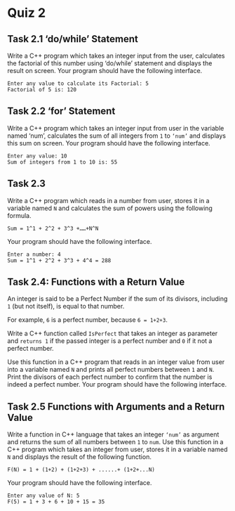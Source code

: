 # Quiz 2

## Task 2.1 ‘do/while’ Statement
Write a C++ program which takes an integer input from the user, calculates the factorial of this number using ‘do/while’ statement and displays the result on
screen. Your program should have the following interface.
```
Enter any value to calculate its Factorial: 5
Factorial of 5 is: 120
```

## Task 2.2 ‘for’ Statement 
Write a C++ program which takes an integer input from user in the variable named ‘num’, calculates the sum of all integers from `1` to `‘num’` and displays this sum on screen. Your program should have the following interface.
```
Enter any value: 10
Sum of integers from 1 to 10 is: 55
```

## Task 2.3
Write a C++ program which reads in a number from user, stores it in a variable named `N` and calculates the sum of powers using the following formula.

```
Sum = 1^1 + 2^2 + 3^3 +……+N^N
```

Your program should have the following interface.
```
Enter a number: 4
Sum = 1^1 + 2^2 + 3^3 + 4^4 = 288
```

## Task 2.4: Functions with a Return Value
An integer is said to be a Perfect Number if the sum of its divisors, including `1` (but not itself), is equal to that number. 

For example, `6` is a perfect number, because `6 = 1+2+3`. 

Write a C++ function called `IsPerfect` that takes an integer as parameter and `returns 1` if the passed integer is a perfect number and `0` if it not a perfect number. 

Use this function in a C++ program that reads in an integer value from user into a variable named `N` and prints all perfect numbers between `1` and `N`. Print the divisors of each perfect number to confirm that the number is indeed a perfect number. Your program
should have the following interface.

## Task 2.5 Functions with Arguments and a Return Value
Write a function in C++ language that takes an integer `‘num’` as argument and returns the sum of all numbers between `1` to `num`. Use this function in a C++ program which takes an integer from user, stores it in a variable named `N` and displays the result of the following function.
```
F(N) = 1 + (1+2) + (1+2+3) + ......+ (1+2+...N)
```
Your program should have the following interface.
```
Enter any value of N: 5
F(5) = 1 + 3 + 6 + 10 + 15 = 35
```
